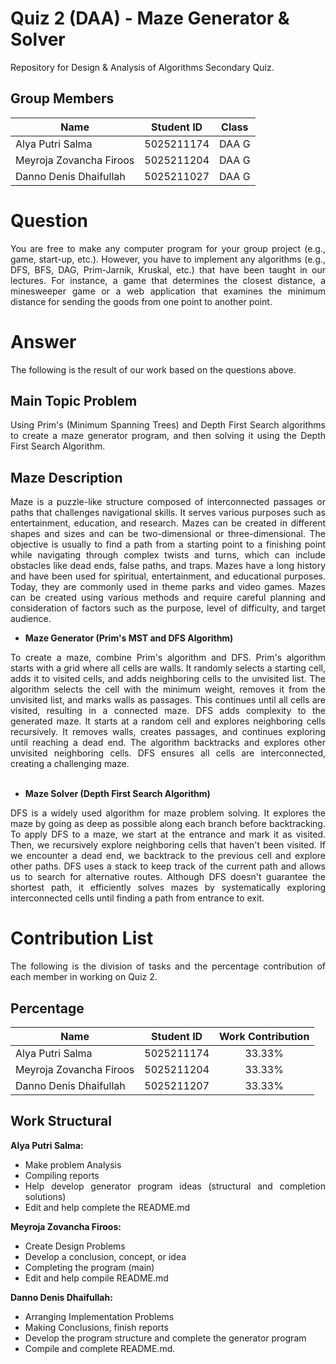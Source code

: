 # **Quiz 2 (DAA) - Maze Generator & Solver** 
Repository for Design & Analysis of Algorithms Secondary Quiz.

## **Group Members**
| Name                              | Student ID | Class  |
| ----------------------------------|------------|:------:|
| Alya Putri Salma                  | 5025211174 | DAA G  |
| Meyroja Zovancha Firoos           | 5025211204 | DAA G  | 
| Danno Denis Dhaifullah            | 5025211027 | DAA G  |

# **Question**
<div align=justify>

You are free to make any computer program for your group project (e.g., game, start-up,
etc.). However, you have to implement any algorithms (e.g., DFS, BFS, DAG, Prim-Jarnik,
Kruskal, etc.) that have been taught in our lectures. For instance, a game that determines
the closest distance, a minesweeper game or a web application that examines the
minimum distance for sending the goods from one point to another point.


# **Answer**
The following is the result of our work based on the questions above.

## **Main Topic Problem**
<div align=justify>

Using Prim's (Minimum Spanning Trees) and Depth First Search algorithms to create a maze generator program, and then solving it using the Depth First Search Algorithm.

## **Maze Description**
<div align=justify>
Maze is a puzzle-like structure composed of interconnected passages or paths that challenges navigational skills. It serves various purposes such as entertainment, education, and research. Mazes can be created in different shapes and sizes and can be two-dimensional or three-dimensional. The objective is usually to find a path from a starting point to a finishing point while navigating through complex twists and turns, which can include obstacles like dead ends, false paths, and traps. Mazes have a long history and have been used for spiritual, entertainment, and educational purposes. Today, they are commonly used in theme parks and video games. Mazes can be created using various methods and require careful planning and consideration of factors such as the purpose, level of difficulty, and target audience.

- **Maze Generator (Prim's MST and DFS Algorithm)** <br>
<div align=justify>
To create a maze, combine Prim's algorithm and DFS. Prim's algorithm starts with a grid where all cells are walls. It randomly selects a starting cell, adds it to visited cells, and adds neighboring cells to the unvisited list. The algorithm selects the cell with the minimum weight, removes it from the unvisited list, and marks walls as passages. This continues until all cells are visited, resulting in a connected maze. DFS adds complexity to the generated maze. It starts at a random cell and explores neighboring cells recursively. It removes walls, creates passages, and continues exploring until reaching a dead end. The algorithm backtracks and explores other unvisited neighboring cells. DFS ensures all cells are interconnected, creating a challenging maze. <br><br/>

- **Maze Solver (Depth First Search Algorithm)**

DFS is a widely used algorithm for maze problem solving. It explores the maze by going as deep as possible along each branch before backtracking. To apply DFS to a maze, we start at the entrance and mark it as visited. Then, we recursively explore neighboring cells that haven't been visited. If we encounter a dead end, we backtrack to the previous cell and explore other paths. DFS uses a stack to keep track of the current path and allows us to search for alternative routes. Although DFS doesn't guarantee the shortest path, it efficiently solves mazes by systematically exploring interconnected cells until finding a path from entrance to exit. 
  
# **Contribution List**

The following is the division of tasks and the percentage contribution of each member in working on Quiz 2.
## **Percentage**
| Name                              | Student ID | Work Contribution  |
| ----------------------------------|:----------:|:------------------:|
| Alya Putri Salma                  | 5025211174 |       33.33%       | 
| Meyroja Zovancha Firoos           | 5025211204 |       33.33%       | 
| Danno Denis Dhaifullah            | 5025211207 |       33.33%       |

## **Work Structural**
**Alya Putri Salma:** <br>
- Make problem Analysis 
- Compiling reports 
- Help develop generator program ideas (structural and completion solutions)
- Edit and help complete the README.md

**Meyroja Zovancha Firoos:**
- Create Design Problems
- Develop a conclusion, concept, or idea
- Completing the program (main)
- Edit and help compile README.md

**Danno Denis Dhaifullah:**
- Arranging Implementation Problems
- Making Conclusions, finish reports
- Develop the program structure and complete the generator program
- Compile and complete README.md.
